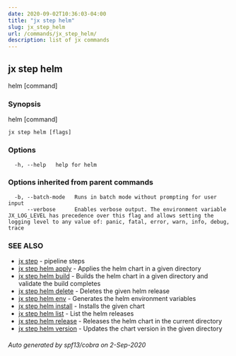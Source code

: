 ```yaml
---
date: 2020-09-02T10:36:03-04:00
title: "jx step helm"
slug: jx_step_helm
url: /commands/jx_step_helm/
description: list of jx commands
---
```

## jx step helm

helm [command]

### Synopsis

helm [command]

```
jx step helm [flags]
```

### Options

```
  -h, --help   help for helm
```

### Options inherited from parent commands

```
  -b, --batch-mode   Runs in batch mode without prompting for user input
      --verbose      Enables verbose output. The environment variable JX_LOG_LEVEL has precedence over this flag and allows setting the logging level to any value of: panic, fatal, error, warn, info, debug, trace
```

### SEE ALSO

* [jx step](/commands/jx_step/)  - pipeline steps
* [jx step helm apply](/commands/jx_step_helm_apply/)  - Applies the helm chart in a given directory
* [jx step helm build](/commands/jx_step_helm_build/)  - Builds the helm chart in a given directory and validate the build completes
* [jx step helm delete](/commands/jx_step_helm_delete/)  - Deletes the given helm release
* [jx step helm env](/commands/jx_step_helm_env/)  - Generates the helm environment variables
* [jx step helm install](/commands/jx_step_helm_install/)  - Installs the given chart
* [jx step helm list](/commands/jx_step_helm_list/)  - List the helm releases
* [jx step helm release](/commands/jx_step_helm_release/)  - Releases the helm chart in the current directory
* [jx step helm version](/commands/jx_step_helm_version/)  - Updates the chart version in the given directory

###### Auto generated by spf13/cobra on 2-Sep-2020
